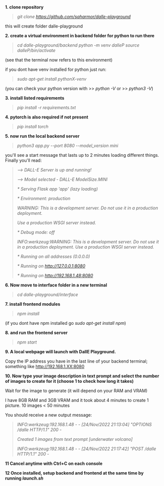 **1. clone repository**

> _git clone https://github.com/saharmor/dalle-playground_

this will create folder dalle-playground

**2. create a virtual environment in backend folder for python to run there**

> _cd dalle-playground/backend_
> _python -m venv dalleP_
> _source dalleP/bin/activate_

(see that the terminal now refers to this environment)

if you dont have venv installed for python just run:

> _sudo apt-get install pythonX-venv_

(you can check your python version with >> _python -V_ or >> _python3 -V_)

**3. install listed requirements**

> _pip install -r requirements.txt_

**4. pytorch is also required if not present**

> _pip install torch_

**5. now run the local backend server**

> _python3 app.py --port 8080 --model_version mini_

you'll see a start message that lasts up to 2 minutes loading different things. Finally you'll read:

>_--> DALL-E Server is up and running!_
>
>_--> Model selected - DALL-E ModelSize.MINI_
>
>_* Serving Flask app 'app' (lazy loading)_
>
>_* Environment: production_
>
>_WARNING: This is a development server. Do not use it in a production deployment._
>
>_Use a production WSGI server instead._
>
>_* Debug mode: off_
>
>_INFO:werkzeug:WARNING: This is a development server. Do not use it in a production deployment. Use a production WSGI server instead._
>
>_* Running on all addresses (0.0.0.0)_
>
>_* Running on http://127.0.0.1:8080_
>
>_* Running on http://192.168.1.48:8080_

**6. Now move to interface folder in a new terminal**

> _cd dalle-playground/interface_

**7. install frontend modules**

> _npm install_

(if you dont have npm installed go _sudo apt-get install npm_)

**8. and run the frontend server**

> _npm start_

**9. A local webpage will launch with DallE Playground.**

Copy the IP address you have in the last line of your backend terminal; something like http://192.168.1.XX:8080

**10. Now type your image description in text prompt and select the number of images to create for it (choose 1 to check how long it takes)**

Wait for the image to generate (it will depend on your RAM and VRAM)

I have 8GB RAM and 3GB VRAM and it took about 4 minutes to create 1 picture. 10 images < 50 minutes

You should receive a new output message:

>_INFO:werkzeug:192.168.1.48 - - [24/Nov/2022 21:13:04] "OPTIONS /dalle HTTP/1.1" 200 -_
>
>_Created 1 images from text prompt [underwater volcano]_
>
>_INFO:werkzeug:192.168.1.48 - - [24/Nov/2022 21:17:42] "POST /dalle HTTP/1.1" 200 -_

**11 Cancel anytime with Ctrl+C on each console**

**12 Once installed, setup backend and frontend at the same time by running _launch.sh_**
